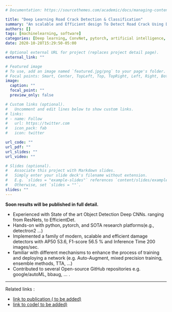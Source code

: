 ```yaml
---
# Documentation: https://sourcethemes.com/academic/docs/managing-content/

title: "Deep Learning Road Crack Detection & Classification"
summary: "An scalable and Efficient design To Detect Road Crack Using DCNN"
authors: []
tags: [machinelearning, software]
categories: [Deep learning, ConvNet, pytorch, artificial intelligence, object detection, crack detection, inspection]
date: 2020-10-28T15:29:50-05:00

# Optional external URL for project (replaces project detail page).
external_link: ""

# Featured image
# To use, add an image named `featured.jpg/png` to your page's folder.
# Focal points: Smart, Center, TopLeft, Top, TopRight, Left, Right, BottomLeft, Bottom, BottomRight.
image:
  caption: ""
  focal_point: ""
  preview_only: false

# Custom links (optional).
#   Uncomment and edit lines below to show custom links.
# links:
# - name: Follow
#   url: https://twitter.com
#   icon_pack: fab
#   icon: twitter

url_code: ""
url_pdf: ""
url_slides: ""
url_video: ""

# Slides (optional).
#   Associate this project with Markdown slides.
#   Simply enter your slide deck's filename without extension.
#   E.g. `slides = "example-slides"` references `content/slides/example-slides.md`.
#   Otherwise, set `slides = ""`.
slides: ""
---
```


**Soon results will be published in full detail.**

*	Experienced with State of the art Object Detection Deep CNNs. ranging from ResNets, to EfficientDet. 
* Hands-on with python, pytorch, and SOTA research platforms(e.g., detectron2 ...) 
* Implemented a family of modern, scalable and efficient damage detectors with AP50 53.6, F1-score 56.5 % and Inference Time 200 images/sec.
* familiar with different mechanisms to enhance the process of training and deploying a network (e.g. Auto-Augment, mixed precision training, ensemble methods, TTA, ...)
* Contributed to several Open-source GitHub repositories e.g. google/autoML, bbaug, ... .

---------

Related links : 

* [link to publication ( to be added)]()
* [link to code( to be added)]()
